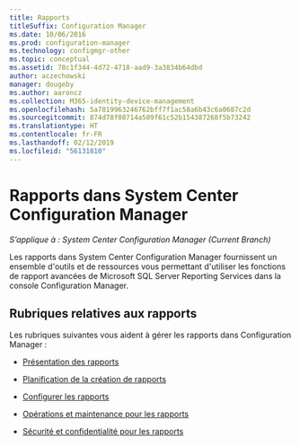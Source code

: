 ```yaml
---
title: Rapports
titleSuffix: Configuration Manager
ms.date: 10/06/2016
ms.prod: configuration-manager
ms.technology: configmgr-other
ms.topic: conceptual
ms.assetid: 78c1f344-4d72-4718-aad9-3a3834b64dbd
author: aczechowski
manager: dougeby
ms.author: aaroncz
ms.collection: M365-identity-device-management
ms.openlocfilehash: 5a7819963246762bff7f1ac58a6b43c6a0687c2d
ms.sourcegitcommit: 874d78f08714a509f61c52b154387268f5b73242
ms.translationtype: HT
ms.contentlocale: fr-FR
ms.lasthandoff: 02/12/2019
ms.locfileid: "56131810"
---
```

# <a name="reporting-in-system-center-configuration-manager"></a>Rapports dans System Center Configuration Manager

*S’applique à : System Center Configuration Manager (Current Branch)*

Les rapports dans System Center Configuration Manager fournissent un ensemble d'outils et de ressources vous permettant d'utiliser les fonctions de rapport avancées de Microsoft SQL Server Reporting Services dans la console Configuration Manager.  

## <a name="reporting-topics"></a>Rubriques relatives aux rapports  
 Les rubriques suivantes vous aident à gérer les rapports dans Configuration Manager :  

-   [Présentation des rapports](introduction-to-reporting.md)  

-   [Planification de la création de rapports](planning-for-reporting.md)  

-   [Configurer les rapports](configuring-reporting.md)  

-   [Opérations et maintenance pour les rapports](operations-and-maintenance-for-reporting.md)  

-   [Sécurité et confidentialité pour les rapports](security-and-privacy-for-reporting.md)  
